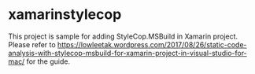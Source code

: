 # xamarinstylecop

This project is sample for adding StyleCop.MSBuild in Xamarin project.
Please refer to https://lowleetak.wordpress.com/2017/08/26/static-code-analysis-with-stylecop-msbuild-for-xamarin-project-in-visual-studio-for-mac/ for the guide.
